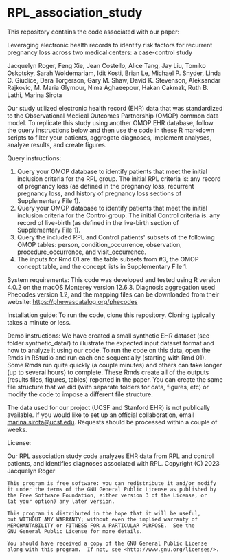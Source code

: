 # RPL_association_study

This repository contains the code associated with our paper:

Leveraging electronic health records to identify risk factors for recurrent pregnancy loss across two medical centers: a case-control study

Jacquelyn Roger, Feng Xie, Jean Costello, Alice Tang, Jay Liu, Tomiko Oskotsky, Sarah Woldemariam, Idit Kosti, Brian Le, Michael P. Snyder, Linda C. Giudice, Dara Torgerson, Gary M. Shaw, David K. Stevenson, Aleksandar Rajkovic, M. Maria Glymour, Nima Aghaeepour, Hakan Cakmak, Ruth B. Lathi, Marina Sirota

Our study utilized electronic health record (EHR) data that was standardized to the Observational Medical Outcomes Partnership (OMOP) common data model. To replicate this study using another OMOP EHR database, follow the query instructions below and then use the code in these R markdown scripts to filter your patients, aggregate diagnoses, implement analyses, analyze results, and create figures.

Query instructions:
1. Query your OMOP database to identify patients that meet the initial inclusion criteria for the RPL group. The initial RPL criteria is: any record of pregnancy loss (as defined in the pregnancy loss, recurrent pregnancy loss, and history of pregnancy loss sections of Supplementary File 1).
2. Query your OMOP database to identify patients that meet the initial inclusion criteria for the Control group. The initial Control criteria is: any record of live-birth (as defined in the live-birth section of Supplementary File 1).
3. Query the included RPL and Control patients' subsets of the following OMOP tables: person, condition_occurrence, observation, procedure_occurrence, and visit_occurrence.
4. The inputs for Rmd 01 are: the table subsets from #3, the OMOP concept table, and the concept lists in Supplementary File 1.

System requirements: This code was developed and tested using R version 4.0.2 on the macOS Monterey version 12.6.3. Diagnosis aggregation used Phecodes version 1.2, and the mapping files can be downloaded from their website: https://phewascatalog.org/phecodes

Installation guide: To run the code, clone this repository. Cloning typically takes a minute or less.

Demo instructions: We have created a small synthetic EHR dataset (see folder synthetic_data/) to illustrate the expected input dataset format and how to analyze it using our code. To run the code on this data, open the Rmds in RStudio and run each one sequentially (starting with Rmd 01). Some Rmds run quite quickly (a couple minutes) and others can take longer (up to several hours) to complete. These Rmds create all of the outputs (results files, figures, tables) reported in the paper. You can create the same file structure that we did (with separate folders for data, figures, etc) or modify the code to impose a different file structure.

The data used for our project (UCSF and Stanford EHR) is not publically available. If you would like to set up an official collaboration, email marina.sirota@ucsf.edu. Requests should be processed within a couple of weeks.

License:

Our RPL association study code analyzes EHR data from RPL and control patients, and identifies diagnoses associated with RPL.
    Copyright (C) 2023 Jacquelyn Roger

    This program is free software: you can redistribute it and/or modify
    it under the terms of the GNU General Public License as published by
    the Free Software Foundation, either version 3 of the License, or
    (at your option) any later version.

    This program is distributed in the hope that it will be useful,
    but WITHOUT ANY WARRANTY; without even the implied warranty of
    MERCHANTABILITY or FITNESS FOR A PARTICULAR PURPOSE.  See the
    GNU General Public License for more details.

    You should have received a copy of the GNU General Public License
    along with this program.  If not, see <http://www.gnu.org/licenses/>.
